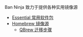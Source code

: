 Ban Ninja 致力于提供各种实用镜像源

* [Essential 常用软件包](../../wiki/Essential)
* [Homebrew 镜像源](../../wiki/Homebrew)
  * [QBrew 迁移步骤](../../wiki/QBrew-%E8%BF%81%E7%A7%BB%E6%AD%A5%E9%AA%A4)
